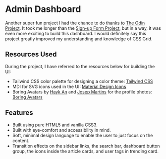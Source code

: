 # Admin Dashboard

Another super fun project I had the chance to do thanks to [The Odin Project](https://www.theodinproject.com/). It took me longer than the [Sign-up Form Project](https://github.com/brkyurun/sign-up-form), but in a way, it was even more exciting to build this dashboard. I would definitely say this project greatly improved my understanding and knowledge of CSS Grid.

## Resources Used

During the project, I have referred to the resources below for building the UI:

- Tailwind CSS color palette for designing a color theme: [Tailwind CSS](https://tailwindcss.com/docs/customizing-colors)
- MDI for SVG icons used in the UI: [Material Design Icons](https://materialdesignicons.com/)
- Boring Avatars by [Hayk An](https://hayk.design/#/) and [Josep Martins](https://www.josepmartins.com/) for the profile photos: [Boring Avatars](https://boringavatars.com/)

## Features

- Built using pure HTML5 and vanilla CSS3.
- Built with eye-comfort and accessibility in mind.
- Soft, minimal design language to enable the user to just focus on the content.
- Transition effects on the sidebar links, the search bar, dashboard button group, the icons inside the article cards, and user tags in trending card.
